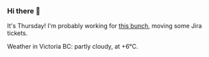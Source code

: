 ### Hi there :wave:

It's Thursday! I'm probably working for [this bunch](https://github.com/kohofinancial), moving some Jira tickets.

Weather in Victoria BC: partly cloudy, at +6°C.
